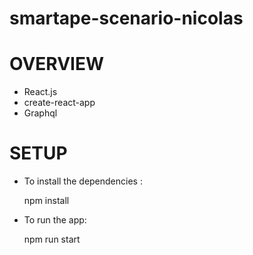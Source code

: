 # smartape-scenario-nicolas

# OVERVIEW
+ React.js
+ create-react-app
+ Graphql

# SETUP

+ To install the dependencies :

  npm install

+ To run the app:

  npm run start


